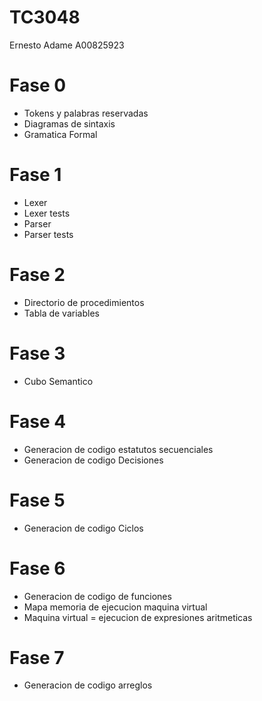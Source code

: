 # TC3048
Ernesto Adame 
A00825923

# Fase 0
- Tokens y palabras reservadas
- Diagramas de sintaxis
- Gramatica Formal

# Fase 1
- Lexer
- Lexer tests
- Parser
- Parser tests

# Fase 2
- Directorio de procedimientos
- Tabla de variables

# Fase 3
- Cubo Semantico

# Fase 4
- Generacion de codigo estatutos secuenciales
- Generacion de codigo Decisiones

# Fase 5
- Generacion de codigo Ciclos

# Fase 6
- Generacion de codigo de funciones
- Mapa memoria de ejecucion maquina virtual
- Maquina virtual = ejecucion de expresiones aritmeticas

# Fase 7
- Generacion de codigo arreglos